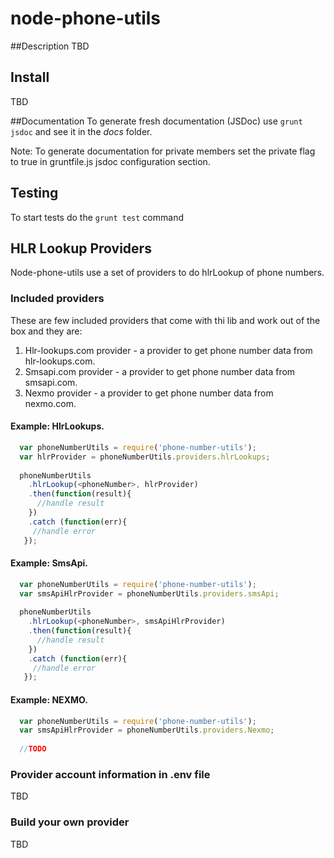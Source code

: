 # node-phone-utils

##Description
  TBD

## Install
  TBD

##Documentation
To generate fresh documentation (JSDoc) use `grunt jsdoc` and see it in the *docs* folder.

Note: To generate documentation for private members set the private flag to true in gruntfile.js jsdoc configuration section.

## Testing
To start tests do the 
`grunt test` command

## HLR Lookup Providers
Node-phone-utils use a set of providers to do hlrLookup of phone numbers.
### Included providers
These are few included providers that come with thi lib and work out of the box and they are:

  1. Hlr-lookups.com provider - a provider to get phone number data from hlr-lookups.com.
  2. Smsapi.com provider - a provider to get phone number data from smsapi.com.
  3. Nexmo provider - a provider to get phone number data from nexmo.com.

#### Example: HlrLookups.
```JavaScript
  var phoneNumberUtils = require('phone-number-utils');
  var hlrProvider = phoneNumberUtils.providers.hlrLookups;
  
  phoneNumberUtils
    .hlrLookup(<phoneNumber>, hlrProvider)
    .then(function(result){
      //handle result
    })
    .catch (function(err){
     //handle error
   });
```

#### Example: SmsApi.
```JavaScript
  var phoneNumberUtils = require('phone-number-utils');
  var smsApiHlrProvider = phoneNumberUtils.providers.smsApi;
  
  phoneNumberUtils
    .hlrLookup(<phoneNumber>, smsApiHlrProvider)
    .then(function(result){
      //handle result
    })
    .catch (function(err){
     //handle error
   });
```

#### Example: NEXMO.
```JavaScript
  var phoneNumberUtils = require('phone-number-utils');
  var smsApiHlrProvider = phoneNumberUtils.providers.Nexmo;
  
  //TODO
 ```

### Provider account information in .env file
TBD
### Build your own provider
TBD
